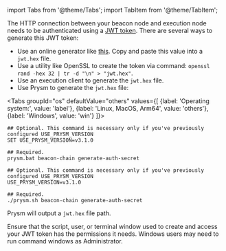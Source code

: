 import Tabs from '@theme/Tabs';
import TabItem from '@theme/TabItem';

The HTTP connection between your beacon node and execution node needs to be authenticated using a [JWT token](https://jwt.io/). There are several ways to generate this JWT token:

 - Use an online generator like [this](https://seanwasere.com/generate-random-hex/). Copy and paste this value into a `jwt.hex` file.
 - Use a utility like OpenSSL to create the token via command: `openssl rand -hex 32 | tr -d "\n" > "jwt.hex"`.
 - Use an execution client to generate the `jwt.hex` file.
 - Use Prysm to generate the `jwt.hex` file:

<Tabs groupId="os" defaultValue="others" values={[
    {label: 'Operating system:', value: 'label'},
    {label: 'Linux, MacOS, Arm64', value: 'others'},
    {label: 'Windows', value: 'win'}
]}>
  <TabItem className="unclickable-element" value="label"></TabItem>
  <TabItem value="win">

```
## Optional. This command is necessary only if you've previously configured USE_PRYSM_VERSION
SET USE_PRYSM_VERSION=v3.1.0

## Required.
prysm.bat beacon-chain generate-auth-secret
```
  
  </TabItem>
  <TabItem value="others">

```
## Optional. This command is necessary only if you've previously configured USE_PRYSM_VERSION
USE_PRYSM_VERSION=v3.1.0

## Required.
./prysm.sh beacon-chain generate-auth-secret
```

  </TabItem>
</Tabs>

Prysm will output a `jwt.hex` file path.


<div class="admonition admonition-caution alert alert--warning"><div class="admonition-content"><p>Ensure that the script, user, or terminal window used to create and access your JWT token has the permissions it needs. Windows users may need to run command windows as Administrator.</p></div></div>